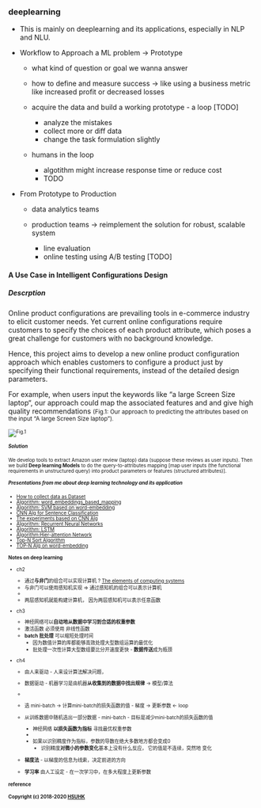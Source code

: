 ### deeplearning
 * This is mainly on deeplearning and its applications, especially in NLP and NLU.

 * Workflow to Approach a ML problem -> Prototype
   - what kind of question or goal we wanna answer

   - how to define and measure success -> like using a business metric like increased profit or decreased losses

   -  acquire the data and build a working prototype - a loop [TODO]
      + analyze the mistakes
      + collect more or diff data
      + change the task formulation slightly
   - humans in the loop
      + algotithm might increase response time or reduce cost
      + TODO
   
* From Prototype to Production
  - data analytics teams
  - production teams -> reimplement the solution for robust, scalable system

     + line evaluation
     + online testing using A/B testing [TODO]


#### A Use Case in Intelligent Configurations Design
#####  Descrption 
Online product configurations are prevailing tools in e-commerce industry to elicit customer needs. Yet current online configurations require customers to specify the choices of each product attribute, which poses a great challenge for customers with no background knowledge.

Hence, this project aims to develop a new online product configuration approach which enables customers to configure a product just by specifying their functional requirements, instead of the detailed design parameters.

For example, when users input the keywords like “a large Screen Size laptop“, our approach could map the associated features and and give high quality recommendations <small>(Fig.1: Our approach to predicting the attributes based on the input “A large Screen Size laptop”)<small>.


![Fig.1](https://github.com/muyun/dev.deeplearning/blob/master/nsrc/icon_demo.png) 

##### Solution
We develop tools to extract Amazon user review (laptop) data (suppose these reviews as user inputs). Then we build **Deep learning Models** to do the query-to-attributes mapping [map user inputs (the functional requirements in unstructured query) into product parameters or features (structured attributes)].



##### Presentations from me about deep learning technology and its application
* [How to collect data as Dataset](https://docs.google.com/presentation/d/1Y7zrC9QLHHcFlQpn3Yb2_paOgU_xB1B4yJwjM6ah98E/edit?usp=sharing)
* [Algorithm: word_embeddings_based_mapping](https://docs.google.com/presentation/d/1XpAfL3T-A0cxyRjVbmZFE2M8jsFQrwycfGX042OSP18/edit?usp=sharing)
* [Algorithm: SVM based on word-embedding](https://drive.google.com/file/d/1GoGhYoFfq1Ha2MoseFj5KcWrzu0IISQ2/view?usp=sharing)
* [CNN Alg for Sentence Classification](https://drive.google.com/file/d/1w8Qw0U5P9FVhO8-4WYMb0-foUYG47CBE/view?usp=sharing)
* [The experiments based on CNN Alg](https://drive.google.com/file/d/1JKskq_ufcVFyvbG0yfBc1aRl0PLv39ak/view?usp=sharing)
* [Algorithm: Recurrent Neural Networks](https://drive.google.com/file/d/1UG5GBp7PH-8pOlXFw_jMKGQQpUtEe2xV/view?usp=sharing)
* [Algorithm: LSTM](https://drive.google.com/file/d/1f-5p59g9NrMlYHkhjagAYe7OO-23P-R-/view?usp=sharing)
* [Algorithm:Hier-attention Network](https://drive.google.com/file/d/1MWM-tzy_I7I-MWqkIF3u9KodEKW3K2Tb/view?usp=sharing)
* [Top-N Sort Algorithm](https://drive.google.com/file/d/1kpzEqbFUUvQ3dsSITs5C8ifK0VfOyAB0/view?usp=sharing)
* [TOP-N Alg on word-embedding](https://docs.google.com/presentation/d/1YUsoW0bynIm33QrzEdIuhxSd99JZK30oNusAMOIt3qc/edit?usp=sharing)


#### Notes on deep learning
 * ch2 
   - 通过**与非门**的组合可以实现计算机 ? [The elements of computing systems](http://www1.idc.ac.il/tecs/plan.html) 
   - 与非门可以使用感知机实现 => 通过感知机的组合可以表示计算机  
   - 
   - 两层感知机就能构建计算机， 因为两层感知机可以表示任意函数   

 * ch3 
   - 神经网络可以**自动地从数据中学习到合适的权重参数** 
   - 激活函数 必须使用 非线性函数 
   - **batch 批处理** 可以缩短处理时间 
     + 因为数值计算的库都能够高效处理大型数组运算的最优化
     + 批处理一次性计算大型数组要比分开速度更快 - **数据传送**成为瓶颈 

 * ch4 
   - 由人来驱动 - 人来设计算法解决问题，
   - 数据驱动 - 机器学习是由机器**从收集到的数据中找出规律** -> 模型/算法 
   - 
   - 选 mini-batch -> 计算mini-batch的损失函数的值 - 梯度 -> 更新参数 <- loop 
   - 从训练数据中随机选出一部分数据 - mini-batch - 目标是减少mini-batch的损失函数的值 
     + 神经网络 **以损失函数为指标** 寻找最优权重参数 
     +  
     + 如果以识别精度作为指标，参数的导数在绝大多数地方都会变成0 
       - 识别精度**对微小的参数变化**基本上没有什么反应， 它的值是不连续，突然地 变化 

   - **梯度法** - 以梯度的信息为线索，决定前进的方向 
   - **学习率** 由人工设定 - 在一次学习中，在多大程度上更新参数 


#### reference


####  Copyright (c) 2018-2020 [HSUHK](https://stra.hsu.edu.hk/en/)
